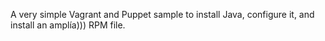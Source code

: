 A very simple Vagrant and Puppet sample to install Java, configure it, and install an amplía))) RPM file.
